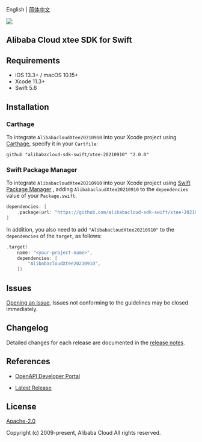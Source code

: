 English | [简体中文](README-CN.md)

![](https://aliyunsdk-pages.alicdn.com/icons/AlibabaCloud.svg)

## Alibaba Cloud xtee SDK for Swift

## Requirements

- iOS 13.3+ / macOS 10.15+
- Xcode 11.3+
- Swift 5.6

## Installation

### Carthage

To integrate `AlibabacloudXtee20210910` into your Xcode project using [Carthage](https://github.com/Carthage/Carthage), specify it in your `Cartfile`:

```ogdl
github "alibabacloud-sdk-swift/xtee-20210910" "2.0.0"
```

### Swift Package Manager

To integrate `AlibabacloudXtee20210910` into your Xcode project using [Swift Package Manager](https://swift.org/package-manager/) , adding `AlibabacloudXtee20210910` to the `dependencies` value of your `Package.swift`.

```swift
dependencies: [
    .package(url: "https://github.com/alibabacloud-sdk-swift/xtee-20210910.git", from: "2.0.0")
]
```

In addition, you also need to add `"AlibabacloudXtee20210910"` to the `dependencies` of the `target`, as follows:

```swift
.target(
    name: "<your-project-name>",
    dependencies: [
        "AlibabacloudXtee20210910",
    ])
```

## Issues

[Opening an Issue](https://github.com/alibabacloud-sdk-swift/xtee-20210910/issues/new), Issues not conforming to the guidelines may be closed immediately.

## Changelog

Detailed changes for each release are documented in the [release notes](./ChangeLog.txt).

## References

* [OpenAPI Developer Portal](https://next.api.alibabacloud.com/home)
- [Latest Release](https://github.com/alibabacloud-sdk-swift/xtee-20210910)

## License

[Apache-2.0](http://www.apache.org/licenses/LICENSE-2.0)

Copyright (c) 2009-present, Alibaba Cloud All rights reserved.
